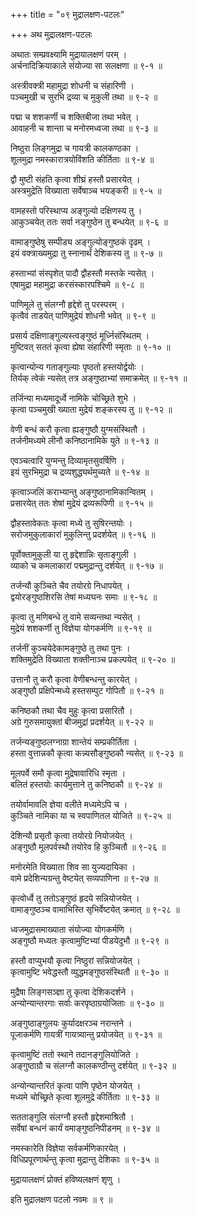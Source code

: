 +++
title = "०९ मुद्रालक्षण-पटलः"

+++
अथ मुद्रालक्षण-पटलः  
  
अथातः सम्प्रवक्ष्यामि मुद्रायालक्षणं परम् ।  
अर्चनादिक्रियाकाले संयोज्या सा सलक्षणा ॥ ९-१ ॥  
  
अस्त्रीवक्त्री महामुद्रा शोधनी च संहारिणी ।  
पञ्चमुखी च सुरभि द्रव्या च मुकुली तथा ॥ ९-२ ॥  
  
पद्मा च शशकर्णी च शक्तिबीजा तथा भवेत् ।  
आवाहनी च शान्ता च मनोरमध्वजा तथा ॥ ९-३ ॥  
  
निष्ठुरा लिङ्गमुद्रा च गायत्री कालकण्ठका ।  
शूलमुद्रा नमस्कारात्रयोविंशति कीर्तिताः ॥ ९-४ ॥  
  
द्वौ मुष्टी संहति कृत्वा शीघ्रं हस्तौ प्रसारयेत् ।  
अस्त्रमुद्रेति विख्याता सर्वेषाञ्च भयङ्करी ॥ ९-५ ॥  
  
वामहस्तो परिस्थाप्य अङ्गुल्यो दक्षिणस्य तु ।  
आकुञ्चयेत् ततः सर्वा नङ्गुष्ठेन तु बन्धयेत् ॥ ९-६ ॥  
  
वामाङ्गुष्ठेषु सम्पीड्य अङ्गुल्योङ्गुष्ठकं दृढम् ।  
इयं वक्त्राख्यमुद्रा तु स्नानार्थं देशिकस्य तु ॥ ९-७ ॥  
  
हस्ताभ्यां संस्पृशेत् पादौ द्वौहस्तौ मस्तके न्यसेत् ।  
एषामुद्रा महामुद्रा करसंस्कारपश्चिमे ॥ ९-८ ॥  
  
पाणिमूले तु संलग्नौ हृद्देशे तु परस्परम् ।  
कृत्वैवं ताडयेत् पाणिमुद्रेयं शोधनी भवेत् ॥ ९-९ ॥  
  
प्रसार्य दक्षिणाङ्गुल्यस्त्वङ्गुष्ठं मूर्ध्निसंस्थितम् ।  
मुष्टिवत् सततं कृत्वा ह्येषा संहारिणी स्मृताः ॥ ९-१० ॥  
  
कृत्वान्योन्य गताङ्गुल्याः पृष्ठतो हस्तयोर्द्वयोः ।  
तिर्यक् त्वेकं न्यसेत् तत्र अङ्गुष्ठाभ्यां समाक्रमेत् ॥ ९-११ ॥  
  
तर्जिन्या मध्यमादूर्ध्वे नामिके चोच्छ्रिते शुभे ।  
कृत्वा पञ्चमुखी ख्याता मुद्रेयं शङ्करस्य तु ॥ ९-१२ ॥  
  
वेणी बन्धं करौ कृत्वा ह्यङ्गुष्ठौ युग्मसंस्थितौ ।  
तर्जनीमध्यमे लीनौ कनिष्ठानामिके युते ॥ ९-१३ ॥  
  
एवञ्चत्वारि युग्मन्तु दिव्यामृतसुवर्षिणि ।  
इयं सुरभिमुद्रा च द्रव्यशुद्ध्यर्थमुच्यते ॥ ९-१४ ॥  
  
कृत्वाञ्जलिं कराभ्यान्तु अङ्गुष्ठानामिकान्वितम् ।  
प्रसारयेत् ततः शेषां मुद्रेयं द्रव्यरूपिणी ॥ ९-१५ ॥  
  
द्वौहस्तावेकतः कृत्वा मध्ये तु सुषिरन्तयोः ।  
सरोजमुकुलाकारां मुकुलिन्तु प्रदर्शयेत् ॥ ९-१६ ॥  
  
पूर्वोक्तामुकुली या तु हृद्देशान्निः सृताङ्गुली ।  
व्याको च कमलाकारां पद्ममुद्रान्तु दर्शयेत् ॥ ९-१७ ॥  
  
तर्जन्यौ कुञ्चिते चैव तयोरग्रे निधापयेत् ।  
द्वयोरङ्गुष्ठशिरसि तेषां मध्यघनः समाः ॥ ९-१८ ॥  
  
कृत्वा तु मणिबन्धे तु वामे सव्यन्तथा न्यसेत् ।  
मुद्रेयं शशकर्णी तु विज्ञेया योगकर्मणि ॥ ९-१९ ॥  
  
तर्जनीं कुञ्चयेदेकामङ्गुष्ठे तु तथा पुनः ।  
शक्तिमुद्रेति विख्याता शक्तीनाञ्च प्रकल्पयेत् ॥ ९-२० ॥  
  
उत्तानौ तु करौ कृत्वा वेणीबन्धन्तु कारयेत् ।  
अङ्गुष्ठौ प्रक्षिपेन्मध्ये हस्तसम्पुट गोपितौ ॥ ९-२१ ॥  
  
कनिष्ठकौ तथा चैव मुहुः कृत्वा प्रसारितौ ।  
अग्रे गुरुसमायुक्तां बीजमुद्रां प्रदर्शयेत् ॥ ९-२२ ॥  
  
तर्जन्यङ्गुष्ठलग्नाग्रा शान्तेयं सम्प्रकीर्तिता ।  
हस्ता वुत्तान्नकौ कृत्वा कन्न्यसौङ्गुष्ठकौ न्यसेत् ॥ ९-२३ ॥  
  
मूलपर्वे समौ कृत्वा मुद्रेषावारिधि स्मृता ।  
बलितं हस्तयोः कार्यमुत्ताने तु कनिष्ठकौ ॥ ९-२४ ॥  
  
तयोर्वामावलि ज्ञेया वलीते मध्यमेऽपि च ।  
कुञ्चिते नामिका या च स्वपाणितल योजिते ॥ ९-२५ ॥  
  
देशिन्यौ प्रसृतौ कृत्वा तयोरग्रे नियोजयेत् ।  
अङ्गुष्ठौ मूलपर्वस्थौ तयोरेव हि कुञ्चितौ ॥ ९-२६ ॥  
  
मनोरमेति विख्याता शिव सा युज्यदायिका ।  
वामे प्रदेशिन्यग्रन्तु वेष्टयेत् सव्यपाणिना ॥ ९-२७ ॥  
  
कृत्वोर्ध्वे तु ततोऽङ्गुष्ठं हृदये सन्नियोजयेत् ।  
वामाङ्गुष्ठञ्च वामाभिस्ति सृभिर्वेष्टयेत् क्रमात् ॥ ९-२८ ॥  
  
ध्वजमुद्रासमाख्याता संयोज्या योगकर्मणि ।  
अङ्गुष्ठौ मध्यतः कृत्वामुष्टिभ्यां पीडयेदुभौ ॥ ९-२९ ॥  
  
हस्तौ वाप्युभयौ कृत्वा निष्ठुरां सन्नियोजयेत् ।  
कृत्वामुष्टि भवेद्धस्तौ व्युद्धमङ्गुष्ठसंस्थितौ ॥ ९-३० ॥  
  
मुद्रैषा लिङ्गसञ्ज्ञा तु कृत्वा देशिकदर्शने ।  
अन्योन्यान्तरगाः सर्वाः करपृष्ठाग्रयोजिताः ॥ ९-३० ॥  
  
अङ्गुष्ठाङ्गुलयः कुर्यादक्षरञ्च नरान्तने ।  
पूजाकर्मणि गायत्रीं गायत्र्यान्तु प्रयोजयेत् ॥ ९-३१ ॥  
  
कृत्वामुष्टिं ततो स्थाने तदानङ्गुलियोजिते ।  
अङ्गुष्ठाग्रौ च संलग्नौ कालकण्ठीन्तु दर्शयेत् ॥ ९-३२ ॥  
  
अन्योन्यान्तरितं कृत्वा पाणि पृष्ठेन योजयेत् ।  
मध्यमे चोच्छ्रिते कृत्वा शूलमुद्रे कीर्तिताः ॥ ९-३३ ॥  
  
सतताङ्गुलि संलग्नौ हस्तौ हृद्देशमाश्रितौ ।  
सर्वेषां बन्धनं कार्यं वमाङ्गुष्ठनिपीडनम् ॥ ९-३४ ॥  
  
नमस्कारेति विज्ञेया सर्वकर्मणिकारयेत् ।  
विधिप्रपूरणार्थन्तु कृत्वा मुद्रान्तु देशिकाः ॥ ९-३५ ॥  
  
मुद्रायालक्षणं प्रोक्तं हविष्यलक्षणं शृणु ।  
  
इति मुद्रालक्षण पटलो नवमः ॥ ९ ॥  
  
  
